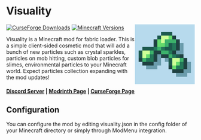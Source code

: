 # Visuality

<img align="right" width="160" src="src/main/resources/assets/visuality/icon.png">

[![CurseForge Downloads](https://cf.way2muchnoise.eu/full_visuality_downloads.svg)](https://curseforge.com/minecraft/mc-mods/visuality)
[![Minecraft Versions](https://cf.way2muchnoise.eu/versions/visuality.svg)](https://curseforge.com/minecraft/mc-mods/visuality)

Visuality is a Minecraft mod for fabric loader. This is a simple client-sided cosmetic mod that will add a bunch of new particles such as crystal sparkles, particles on mob hitting, custom blob particles for slimes, environmental particles to your Minecraft world. Expect particles collection expanding with the mod updates!

#### [Discord Server](https://discord.gg/DcemWeskeZ) | [Modrinth Page](https://modrinth.com/mod/visuality) | [CurseForge Page](https://curseforge.com/minecraft/mc-mods/visuality)

## Configuration
You can configure the mod by editing visuality.json in the config folder of your Minecraft directory or simply through ModMenu integration.

